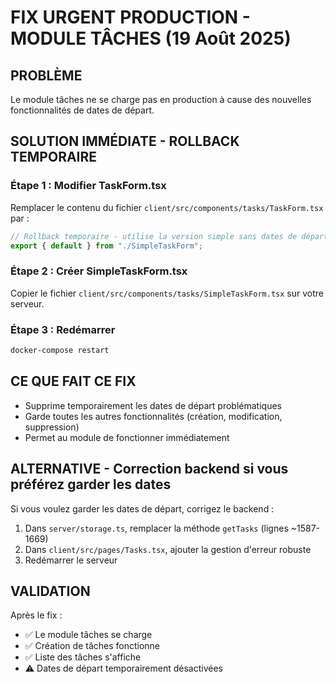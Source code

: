 # FIX URGENT PRODUCTION - MODULE TÂCHES (19 Août 2025)

## PROBLÈME
Le module tâches ne se charge pas en production à cause des nouvelles fonctionnalités de dates de départ.

## SOLUTION IMMÉDIATE - ROLLBACK TEMPORAIRE

### Étape 1 : Modifier TaskForm.tsx
Remplacer le contenu du fichier `client/src/components/tasks/TaskForm.tsx` par :

```typescript
// Rollback temporaire - utilise la version simple sans dates de départ
export { default } from "./SimpleTaskForm";
```

### Étape 2 : Créer SimpleTaskForm.tsx  
Copier le fichier `client/src/components/tasks/SimpleTaskForm.tsx` sur votre serveur.

### Étape 3 : Redémarrer
```bash
docker-compose restart
```

## CE QUE FAIT CE FIX
- Supprime temporairement les dates de départ problématiques
- Garde toutes les autres fonctionnalités (création, modification, suppression)
- Permet au module de fonctionner immédiatement

## ALTERNATIVE - Correction backend si vous préférez garder les dates
Si vous voulez garder les dates de départ, corrigez le backend :

1. Dans `server/storage.ts`, remplacer la méthode `getTasks` (lignes ~1587-1669)
2. Dans `client/src/pages/Tasks.tsx`, ajouter la gestion d'erreur robuste
3. Redémarrer le serveur

## VALIDATION
Après le fix :
- ✅ Le module tâches se charge
- ✅ Création de tâches fonctionne
- ✅ Liste des tâches s'affiche
- ⚠️ Dates de départ temporairement désactivées
